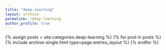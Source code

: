```yaml
---
title: "deep-learning"
layout: archive
permalink: /deep-learning
author_profile: true
---
```



{% assign posts = site.categories.deep-learning %}
{% for post in posts %} {% include archive-single.html type=page.entries_layout %} {% endfor %}
